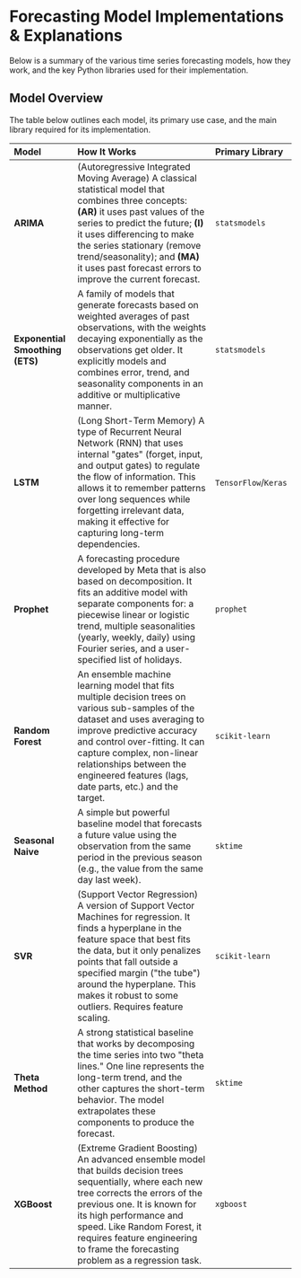 # Forecasting Model Implementations & Explanations

Below is a summary of the various time series forecasting models, how they work, and the key Python libraries used for their implementation.

## Model Overview

The table below outlines each model, its primary use case, and the main library required for its implementation.

| Model | How It Works | Primary Library |
| :--- | :--- | :--- |
| **ARIMA** | (Autoregressive Integrated Moving Average) A classical statistical model that combines three concepts: **(AR)** it uses past values of the series to predict the future; **(I)** it uses differencing to make the series stationary (remove trend/seasonality); and **(MA)** it uses past forecast errors to improve the current forecast. | `statsmodels` |
| **Exponential Smoothing (ETS)** | A family of models that generate forecasts based on weighted averages of past observations, with the weights decaying exponentially as the observations get older. It explicitly models and combines error, trend, and seasonality components in an additive or multiplicative manner. | `statsmodels` |
| **LSTM** | (Long Short-Term Memory) A type of Recurrent Neural Network (RNN) that uses internal "gates" (forget, input, and output gates) to regulate the flow of information. This allows it to remember patterns over long sequences while forgetting irrelevant data, making it effective for capturing long-term dependencies. | `TensorFlow`/`Keras` |
| **Prophet** | A forecasting procedure developed by Meta that is also based on decomposition. It fits an additive model with separate components for: a piecewise linear or logistic trend, multiple seasonalities (yearly, weekly, daily) using Fourier series, and a user-specified list of holidays. | `prophet` |
| **Random Forest** | An ensemble machine learning model that fits multiple decision trees on various sub-samples of the dataset and uses averaging to improve predictive accuracy and control over-fitting. It can capture complex, non-linear relationships between the engineered features (lags, date parts, etc.) and the target. | `scikit-learn` |
| **Seasonal Naive** | A simple but powerful baseline model that forecasts a future value using the observation from the same period in the previous season (e.g., the value from the same day last week). | `sktime` |
| **SVR** | (Support Vector Regression) A version of Support Vector Machines for regression. It finds a hyperplane in the feature space that best fits the data, but it only penalizes points that fall outside a specified margin ("the tube") around the hyperplane. This makes it robust to some outliers. Requires feature scaling. | `scikit-learn` |
| **Theta Method** | A strong statistical baseline that works by decomposing the time series into two "theta lines." One line represents the long-term trend, and the other captures the short-term behavior. The model extrapolates these components to produce the forecast. | `sktime` |
| **XGBoost** | (Extreme Gradient Boosting) An advanced ensemble model that builds decision trees sequentially, where each new tree corrects the errors of the previous one. It is known for its high performance and speed. Like Random Forest, it requires feature engineering to frame the forecasting problem as a regression task. | `xgboost` |
